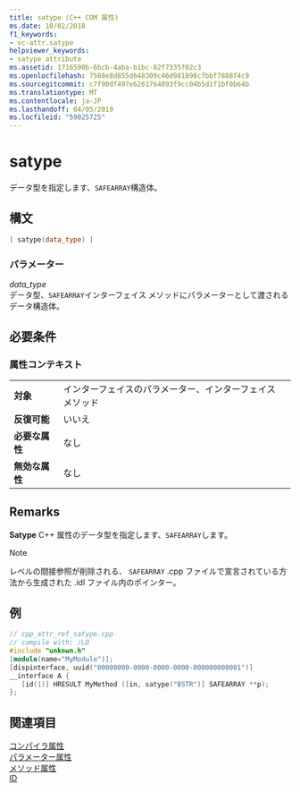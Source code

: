 ```yaml
---
title: satype (C++ COM 属性)
ms.date: 10/02/2018
f1_keywords:
- vc-attr.satype
helpviewer_keywords:
- satype attribute
ms.assetid: 1716590b-6bcb-4aba-b1bc-82f7335f02c3
ms.openlocfilehash: 7588e8d855d648309c46d981898cfbbf7888f4c9
ms.sourcegitcommit: c7f90df497e6261764893f9cc04b5d1f1bf0b64b
ms.translationtype: MT
ms.contentlocale: ja-JP
ms.lasthandoff: 04/05/2019
ms.locfileid: "59025725"
---
```

# <a name="satype"></a>satype

データ型を指定します、`SAFEARRAY`構造体。

## <a name="syntax"></a>構文

```cpp
[ satype(data_type) ]
```

### <a name="parameters"></a>パラメーター

*data_type*<br/>
データ型、`SAFEARRAY`インターフェイス メソッドにパラメーターとして渡されるデータ構造体。

## <a name="requirements"></a>必要条件

### <a name="attribute-context"></a>属性コンテキスト

|||
|-|-|
|**対象**|インターフェイスのパラメーター、インターフェイス メソッド|
|**反復可能**|いいえ|
|**必要な属性**|なし|
|**無効な属性**|なし|

## <a name="remarks"></a>Remarks

**Satype** C++ 属性のデータ型を指定します、`SAFEARRAY`します。

> [!NOTE]
> レベルの間接参照が削除される、 `SAFEARRAY` .cpp ファイルで宣言されている方法から生成された .idl ファイル内のポインター。

## <a name="example"></a>例

```cpp
// cpp_attr_ref_satype.cpp
// compile with: /LD
#include "unknwn.h"
[module(name="MyModule")];
[dispinterface, uuid("00000000-0000-0000-0000-000000000001")]
__interface A {
   [id(1)] HRESULT MyMethod ([in, satype("BSTR")] SAFEARRAY **p);
};
```

## <a name="see-also"></a>関連項目

[コンパイラ属性](compiler-attributes.md)<br/>
[パラメーター属性](parameter-attributes.md)<br/>
[メソッド属性](method-attributes.md)<br/>
[ID](id.md)